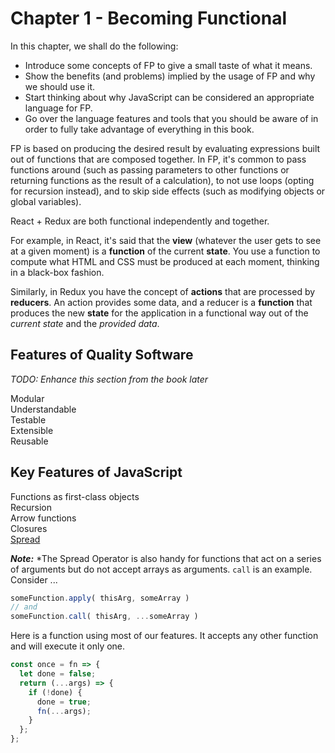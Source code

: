 # Chapter 1 - Becoming Functional

In this chapter, we shall do the following:

- Introduce some concepts of FP to give a small taste of what it means.
- Show the benefits (and problems) implied by the usage of FP and why we should use it.
- Start thinking about why JavaScript can be considered an appropriate language for FP.
- Go over the language features and tools that you should be aware of in order to fully take advantage of everything in this book.

FP is based on producing the desired result by evaluating expressions built out of functions that are composed together.
In FP, it's common to pass functions around (such as passing parameters to other functions or returning functions as the
result of a calculation), to not use loops (opting for recursion instead), and to skip side effects (such as modifying
objects or global variables).

React + Redux are both functional independently and together.

For example, in React, it's said that the **view** (whatever the user gets to see at a given moment) is a **function**
of the current **state**. You use a function to compute what HTML and CSS must be produced at each moment, thinking in a
black-box fashion.

Similarly, in Redux you have the concept of **actions** that are processed by **reducers**. An action provides some
data, and a reducer is a **function** that produces the new **state** for the application in a functional way out of the
*current state* and the *provided data*. 

## Features of Quality Software

*TODO: Enhance this section from the book later*

Modular\
Understandable\
Testable\
Extensible\
Reusable

## Key Features of JavaScript

Functions as first-class objects\
Recursion\
Arrow functions\
Closures\
[Spread](https://developer.mozilla.org/en/docs/Web/JavaScript/Reference/Operators/Spread_operator)

***Note:*** *The Spread Operator is also handy for functions that act on a series of arguments but do not accept
arrays as arguments.  `call` is an example.  Consider ...

```js
someFunction.apply( thisArg, someArray )
// and
someFunction.call( thisArg, ...someArray )
```

Here is a function using most of our features. It accepts any other function and will execute it only one.

```js
const once = fn => {
  let done = false;
  return (...args) => {
    if (!done) {
      done = true;
      fn(...args);
    }
  };
};
```

